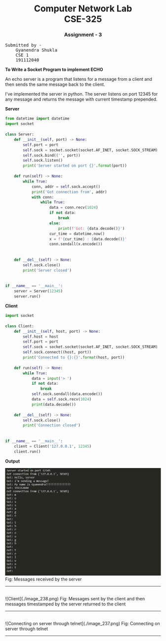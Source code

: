 <div>
    <center>
        <h1>
            Computer Network Lab
            <br>
            CSE-325
        </h1>
        <h3>
            Assignment - 3
        </h3>
    </center>
</div>


<pre>
Submitted by - 
    Gyanendra Shukla
    CSE 1
    191112040
</pre>

**To Write a Socket Program to implement ECHO**

An echo server is a program that listens for a message from a client and then sends the same message back to the client.

I've implemented the server in python. The server listens on port 12345 for any message and returns the message with current timestamp prepended.

**Server**
```python
from datetime import datetime
import socket

class Server:
    def __init__(self, port) -> None:
        self.port = port
        self.sock = socket.socket(socket.AF_INET, socket.SOCK_STREAM)
        self.sock.bind(('', port))
        self.sock.listen()
        print('Server started on port {}'.format(port))

    def run(self) -> None:
        while True:
            conn, addr = self.sock.accept()
            print('Got connection from', addr)
            with conn:
                while True:
                    data = conn.recv(1024)
                    if not data:
                        break
                    else:
                        print(f'Got: {data.decode()}')
                    cur_time = datetime.now()
                    x = f'{cur_time} : {data.decode()}'
                    conn.sendall(x.encode())
            

    def __del__(self) -> None:
        self.sock.close()
        print('Server closed')


if __name__ == '__main__':
    server = Server(12345)
    server.run()

```

**Client**
```python
import socket

class Client:
    def __init__(self, host, port) -> None:
        self.host = host
        self.port = port
        self.sock = socket.socket(socket.AF_INET, socket.SOCK_STREAM)
        self.sock.connect((host, port))
        print('Connected to {}:{}'.format(host, port))

    def run(self) -> None:
        while True:
            data = input('> ')
            if not data:
                break
            self.sock.sendall(data.encode())
            data = self.sock.recv(1024)
            print(data.decode())

    def __del__(self) -> None:
        self.sock.close()
        print('Connection closed')


if __name__ == '__main__':
    client = Client('127.0.0.1', 12345)
    client.run()
```

**Output**

![Server](./image_239.png)
											Fig: Messages received by the server

<hr>
<br>
![Client](./image_238.png)
					Fig: Messages sent by the client and then messages timestamped by the server returned to the client

<hr>
<br>
![Connecting on server through telnet](./image_237.png)
														Fig: Connecting on server through telnet


<hr>
<br>